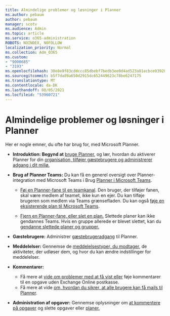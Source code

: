 ```yaml
---
title: Almindelige problemer og løsninger i Planner
ms.author: pebaum
author: pebaum
manager: scotv
ms.audience: Admin
ms.topic: article
ms.service: o365-administration
ROBOTS: NOINDEX, NOFOLLOW
localization_priority: Normal
ms.collection: Adm_O365
ms.custom:
- "9000685"
- "3193"
ms.openlocfilehash: 30e8e9f83cddccc85dbebf7bedb3ee0d4ad523a81ecbce039208c400f7c87a8b
ms.sourcegitcommit: b5f7da89a650d2915dc652449623c78be6247175
ms.translationtype: MT
ms.contentlocale: da-DK
ms.lasthandoff: 08/05/2021
ms.locfileid: "53960721"
---
```

# <a name="planner-common-issues-and-resolutions"></a>Almindelige problemer og løsninger i Planner

Her er nogle emner, du ofte har brug for, med Microsoft Planner.
 
- **Introduktion: Begynd at** [bruge Planner](https://support.office.com/article/microsoft-planner-help-4a9a13c6-3adf-4a60-a6fc-15c0b15e16fc), og lær, hvordan du aktiverer Planner for din [organisation, tilføjer gæstebrugere og administrerer adgang i dit miljø.](https://docs.microsoft.com/office365/planner/planner-for-admins)

- **Brug af Planner Teams:** Du kan få en generel oversigt over Planner-integration med Microsoft Teams i Brug [Planner i Microsoft Teams](https://support.office.com/article/62798a9f-e8f7-4722-a700-27dd28a06ee0).

     - [Føj en Planner-fane til en teamkanal](https://support.office.com/article/62798a9f-e8f7-4722-a700-27dd28a06ee0#bkmk_addaplannertabtoateamchannel). Den bruger, der tilføjer fanen, skal være medlem af teamet, ikke kun en ejer. Du kan tilføje brugeren som medlem via Teams grænsefladen. Du kan også [føje en eksisterende plan til Microsoft Teams](https://techcommunity.microsoft.com/t5/Planner-Blog/Bringing-a-Plan-into-Microsoft-Teams/ba-p/57463).

    - [Fjern en Planner-fane, eller slet en plan.](https://support.office.com/article/62798a9f-e8f7-4722-a700-27dd28a06ee0#bkmk_removeaplannertabordeleteaplan) Slettede planer kan ikke gendannes Teams. Hvis en gruppe allerede er blevet slettet, kan du [gendanne slettede planer og grupper.](https://techcommunity.microsoft.com/t5/planner-blog/microsoft-planner-now-you-can-recover-deleted-plans-and-groups/ba-p/362242
)
 
- **Gæstebrugere:** Administrer [gæstebrugeradgang](https://support.office.com/article/guest-access-in-microsoft-planner-cc5d7f96-dced-4da4-ab62-08c72d9759c6) til Planner.
 
- **Meddelelser:** Gennemse de [meddelelsestyper, du modtager](https://support.office.com/article/stay-on-top-of-tasks-and-plans-with-email-and-notifications-cce223d6-b0ae-43cf-a080-266e2414a859), de aktiviteter, der udløser dem, og hvor du kan ændre indstillinger for meddelelser.
 
- **Kommentarer:** 
   - Få mere at [vide om problemer med at få vist eller](https://docs.microsoft.com/office365/planner/planner-for-admins#can-people-in-my-organization-use-planner-if-they-dont-have-an-exchange-online-mailbox) føje kommentarer til en opgave uden Exchange Online postkasse.
   - Få mere at vide [om, hvordan du sikrer, at alle brugere kan få mails til Planner](https://docs.microsoft.com/office365/planner/planner-for-admins#how-do-i-make-sure-all-my-users-can-get-emails-forplanner).

- **Administration af opgaver:** Gennemse oplysninger om [at kommentere på opgaver](https://support.office.com/article/comment-on-tasks-in-microsoft-planner-fd4aedde-7785-4cd0-96ee-122fbc9140e1) og slette opgaver eller [planer.](https://support.office.com/article/delete-a-task-or-plan-39e10e78-13f0-446d-94cd-9e562648497a)
